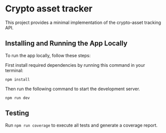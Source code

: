 # Crypto asset tracker

This project provides a minimal implementation of the crypto-asset tracking API.

## Installing and Running the App Locally
To run the app locally, follow these steps:

First install required dependencies by running this command in your terminal:
```tsx
npm install
```

Then run the following command to start the development server.

```tsx
npm run dev
```

## Testing
Run `npm run coverage` to execute all tests and generate a coverage report.
